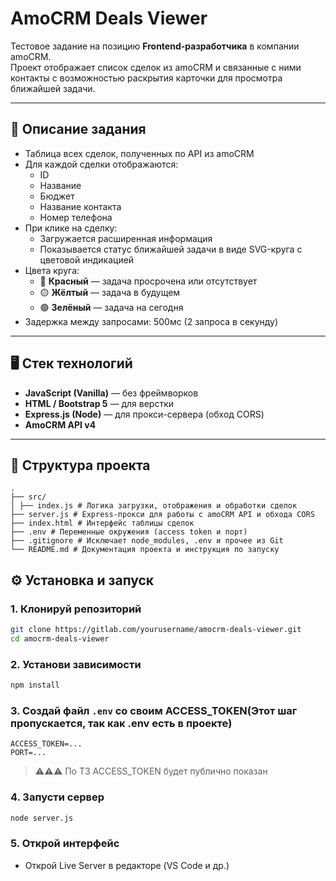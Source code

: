 # AmoCRM Deals Viewer

Тестовое задание на позицию **Frontend-разработчика** в компании amoCRM.  
Проект отображает список сделок из amoCRM и связанные с ними контакты с возможностью раскрытия карточки для просмотра ближайшей задачи.

---

## 📌 Описание задания

- Таблица всех сделок, полученных по API из amoCRM
- Для каждой сделки отображаются:
  - ID
  - Название
  - Бюджет
  - Название контакта
  - Номер телефона
- При клике на сделку:
  - Загружается расширенная информация
  - Показывается статус ближайшей задачи в виде SVG-круга с цветовой индикацией
- Цвета круга:
  - 🔴 **Красный** — задача просрочена или отсутствует
  - 🟡 **Жёлтый** — задача в будущем
  - 🟢 **Зелёный** — задача на сегодня
- Задержка между запросами: 500мс (2 запроса в секунду)

---

## 🖥 Стек технологий

- **JavaScript (Vanilla)** — без фреймворков
- **HTML / Bootstrap 5** — для верстки
- **Express.js (Node)** — для прокси-сервера (обход CORS)
- **AmoCRM API v4**

---

## 📁 Структура проекта

```
.
├── src/
│ ├── index.js # Логика загрузки, отображения и обработки сделок
├── server.js # Express-прокси для работы с amoCRM API и обхода CORS
├── index.html # Интерфейс таблицы сделок
├── .env # Переменные окружения (access token и порт)
├── .gitignore # Исключает node_modules, .env и прочее из Git
└── README.md # Документация проекта и инструкция по запуску
```

## ⚙️ Установка и запуск

### 1. Клонируй репозиторий

```bash
git clone https://gitlab.com/yourusername/amocrm-deals-viewer.git
cd amocrm-deals-viewer
```

### 2. Установи зависимости

```bash
npm install
```

### 3. Создай файл `.env` со своим ACCESS_TOKEN(Этот шаг пропускается, так как .env есть в проекте)

```env
ACCESS_TOKEN=...
PORT=...
```

> ⚠️⚠️⚠️ По ТЗ ACCESS_TOKEN будет публично показан

### 4. Запусти сервер

```bash
node server.js
```

### 5. Открой интерфейс

- Открой Live Server в редакторе (VS Code и др.)
